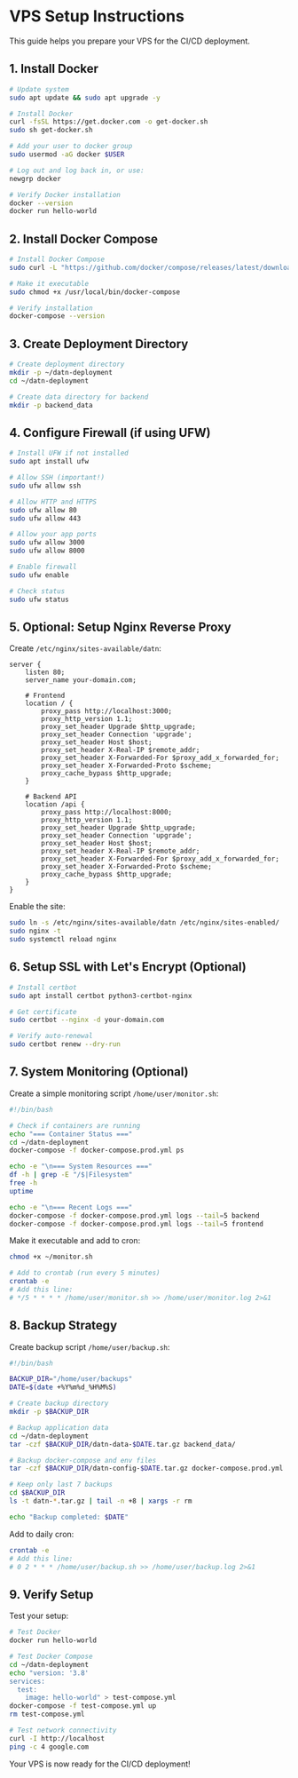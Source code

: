 # VPS Setup Instructions

This guide helps you prepare your VPS for the CI/CD deployment.

## 1. Install Docker

```bash
# Update system
sudo apt update && sudo apt upgrade -y

# Install Docker
curl -fsSL https://get.docker.com -o get-docker.sh
sudo sh get-docker.sh

# Add your user to docker group
sudo usermod -aG docker $USER

# Log out and log back in, or use:
newgrp docker

# Verify Docker installation
docker --version
docker run hello-world
```

## 2. Install Docker Compose

```bash
# Install Docker Compose
sudo curl -L "https://github.com/docker/compose/releases/latest/download/docker-compose-$(uname -s)-$(uname -m)" -o /usr/local/bin/docker-compose

# Make it executable
sudo chmod +x /usr/local/bin/docker-compose

# Verify installation
docker-compose --version
```

## 3. Create Deployment Directory

```bash
# Create deployment directory
mkdir -p ~/datn-deployment
cd ~/datn-deployment

# Create data directory for backend
mkdir -p backend_data
```

## 4. Configure Firewall (if using UFW)

```bash
# Install UFW if not installed
sudo apt install ufw

# Allow SSH (important!)
sudo ufw allow ssh

# Allow HTTP and HTTPS
sudo ufw allow 80
sudo ufw allow 443

# Allow your app ports
sudo ufw allow 3000
sudo ufw allow 8000

# Enable firewall
sudo ufw enable

# Check status
sudo ufw status
```

## 5. Optional: Setup Nginx Reverse Proxy

Create `/etc/nginx/sites-available/datn`:

```nginx
server {
    listen 80;
    server_name your-domain.com;

    # Frontend
    location / {
        proxy_pass http://localhost:3000;
        proxy_http_version 1.1;
        proxy_set_header Upgrade $http_upgrade;
        proxy_set_header Connection 'upgrade';
        proxy_set_header Host $host;
        proxy_set_header X-Real-IP $remote_addr;
        proxy_set_header X-Forwarded-For $proxy_add_x_forwarded_for;
        proxy_set_header X-Forwarded-Proto $scheme;
        proxy_cache_bypass $http_upgrade;
    }

    # Backend API
    location /api {
        proxy_pass http://localhost:8000;
        proxy_http_version 1.1;
        proxy_set_header Upgrade $http_upgrade;
        proxy_set_header Connection 'upgrade';
        proxy_set_header Host $host;
        proxy_set_header X-Real-IP $remote_addr;
        proxy_set_header X-Forwarded-For $proxy_add_x_forwarded_for;
        proxy_set_header X-Forwarded-Proto $scheme;
        proxy_cache_bypass $http_upgrade;
    }
}
```

Enable the site:
```bash
sudo ln -s /etc/nginx/sites-available/datn /etc/nginx/sites-enabled/
sudo nginx -t
sudo systemctl reload nginx
```

## 6. Setup SSL with Let's Encrypt (Optional)

```bash
# Install certbot
sudo apt install certbot python3-certbot-nginx

# Get certificate
sudo certbot --nginx -d your-domain.com

# Verify auto-renewal
sudo certbot renew --dry-run
```

## 7. System Monitoring (Optional)

Create a simple monitoring script `/home/user/monitor.sh`:

```bash
#!/bin/bash

# Check if containers are running
echo "=== Container Status ==="
cd ~/datn-deployment
docker-compose -f docker-compose.prod.yml ps

echo -e "\n=== System Resources ==="
df -h | grep -E "/$|Filesystem"
free -h
uptime

echo -e "\n=== Recent Logs ==="
docker-compose -f docker-compose.prod.yml logs --tail=5 backend
docker-compose -f docker-compose.prod.yml logs --tail=5 frontend
```

Make it executable and add to cron:
```bash
chmod +x ~/monitor.sh

# Add to crontab (run every 5 minutes)
crontab -e
# Add this line:
# */5 * * * * /home/user/monitor.sh >> /home/user/monitor.log 2>&1
```

## 8. Backup Strategy

Create backup script `/home/user/backup.sh`:

```bash
#!/bin/bash

BACKUP_DIR="/home/user/backups"
DATE=$(date +%Y%m%d_%H%M%S)

# Create backup directory
mkdir -p $BACKUP_DIR

# Backup application data
cd ~/datn-deployment
tar -czf $BACKUP_DIR/datn-data-$DATE.tar.gz backend_data/

# Backup docker-compose and env files
tar -czf $BACKUP_DIR/datn-config-$DATE.tar.gz docker-compose.prod.yml .env

# Keep only last 7 backups
cd $BACKUP_DIR
ls -t datn-*.tar.gz | tail -n +8 | xargs -r rm

echo "Backup completed: $DATE"
```

Add to daily cron:
```bash
crontab -e
# Add this line:
# 0 2 * * * /home/user/backup.sh >> /home/user/backup.log 2>&1
```

## 9. Verify Setup

Test your setup:

```bash
# Test Docker
docker run hello-world

# Test Docker Compose
cd ~/datn-deployment
echo "version: '3.8'
services:
  test:
    image: hello-world" > test-compose.yml
docker-compose -f test-compose.yml up
rm test-compose.yml

# Test network connectivity
curl -I http://localhost
ping -c 4 google.com
```

Your VPS is now ready for the CI/CD deployment!
